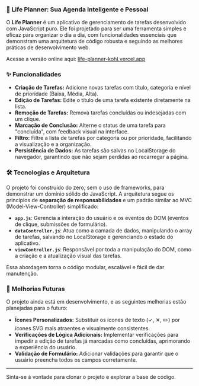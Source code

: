 ### 📝 Life Planner: Sua Agenda Inteligente e Pessoal

O **Life Planner** é um aplicativo de gerenciamento de tarefas desenvolvido com JavaScript puro. Ele foi projetado para ser uma ferramenta simples e eficaz para organizar o dia a dia, com funcionalidades essenciais que demonstram uma arquitetura de código robusta e seguindo as melhores práticas de desenvolvimento web.

Acesse a versão online aqui: [life-planner-kohl.vercel.app](https://www.google.com/search?q=https://life-planner-kohl.vercel.app)

### ✨ Funcionalidades

  * **Criação de Tarefas:** Adicione novas tarefas com título, categoria e nível de prioridade (Baixa, Média, Alta).
  * **Edição de Tarefas:** Edite o título de uma tarefa existente diretamente na lista.
  * **Remoção de Tarefas:** Remova tarefas concluídas ou indesejadas com um clique.
  * **Marcação de Conclusão:** Alterne o status de uma tarefa para "concluída", com feedback visual na interface.
  * **Filtro:** Filtre a lista de tarefas por categoria ou por prioridade, facilitando a visualização e a organização.
  * **Persistência de Dados:** As tarefas são salvas no LocalStorage do navegador, garantindo que não sejam perdidas ao recarregar a página.

### 🛠️ Tecnologias e Arquitetura

O projeto foi construído do zero, sem o uso de frameworks, para demonstrar um domínio sólido do JavaScript. A arquitetura segue os princípios de **separação de responsabilidades** e um padrão similar ao MVC (Model-View-Controller) simplificado:

  * **`app.js`**: Gerencia a interação do usuário e os eventos do DOM (eventos de clique, submissões de formulário).
  * **`dataController.js`**: Atua como a camada de dados, manipulando o array de tarefas, salvando no LocalStorage e gerenciando o estado do aplicativo.
  * **`viewController.js`**: Responsável por toda a manipulação do DOM, como a criação e a atualização visual das tarefas.

Essa abordagem torna o código modular, escalável e fácil de dar manutenção.


### 🚀 Melhorias Futuras

O projeto ainda está em desenvolvimento, e as seguintes melhorias estão planejadas para o futuro:

  * **Ícones Personalizados:** Substituir os ícones de texto (✓, ✕, ✏️) por ícones SVG mais atraentes e visualmente consistentes.
  * **Verificações de Lógica Adicionais:** Implementar verificações para impedir a edição de tarefas já marcadas como concluídas, aprimorando a experiência do usuário.
  * **Validação de Formulário:** Adicionar validações para garantir que o usuário preencha todos os campos corretamente.

-----

Sinta-se à vontade para clonar o projeto e explorar a base de código.
